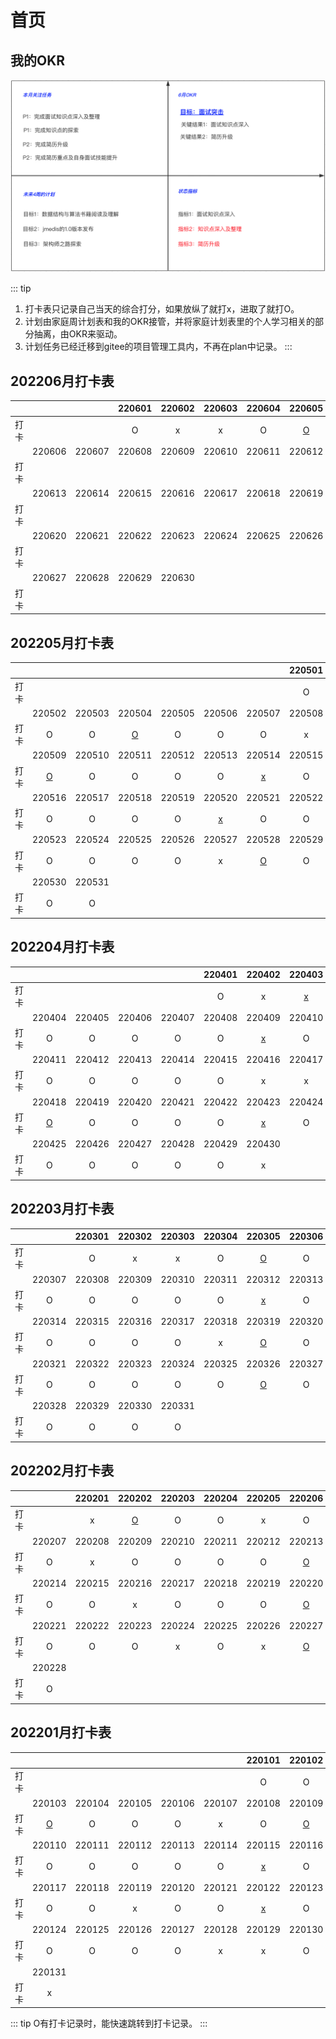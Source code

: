 # 首页

## 我的OKR
<p>
    <img src="/res/okr/okr-20220605.png" alt="">
</p>



::: tip
1. 打卡表只记录自己当天的综合打分，如果放纵了就打x，进取了就打O。
2. 计划由家庭周计划表和我的OKR接管，并将家庭计划表里的个人学习相关的部分抽离，由OKR来驱动。
3. 计划任务已经迁移到gitee的项目管理工具内，不再在plan中记录。
    :::

## 202206月打卡表

|      |        |        | 220601 | 220602 | 220603 | 220604 |               220605                |
| :--: | :----: | :----: | :----: | :----: | :----: | :----: | :---------------------------------: |
| 打卡 |        |        |   O    |   x    |   x    |   O    | [O](./zh/2022/a06.html#_2022-06-05) |
|      | 220606 | 220607 | 220608 | 220609 | 220610 | 220611 |               220612                |
| 打卡 |        |        |        |        |        |        |                                     |
|      | 220613 | 220614 | 220615 | 220616 | 220617 | 220618 |               220619                |
| 打卡 |        |        |        |        |        |        |                                     |
|      | 220620 | 220621 | 220622 | 220623 | 220624 | 220625 |               220626                |
| 打卡 |        |        |        |        |        |        |                                     |
|      | 220627 | 220628 | 220629 | 220630 |        |        |                                     |
| 打卡 |        |        |        |        |        |        |                                     |

## 202205月打卡表

|      |                                     |        |                                     |        |                                     |                                     | 220501 |
| :--: | :---------------------------------: | :----: | :---------------------------------: | :----: | :---------------------------------: | :---------------------------------: | :----: |
| 打卡 |                                     |        |                                     |        |                                     |                                     |   O    |
|      |               220502                | 220503 |               220504                | 220505 |               220506                |               220507                | 220508 |
| 打卡 |                  O                  |   O    | [O](./zh/2022/a05.html#_2022-05-04) |   O    |                  O                  |                  O                  |   x    |
|      |               220509                | 220510 |               220511                | 220512 |               220513                |               220514                | 220515 |
| 打卡 | [O](./zh/2022/a05.html#_2022-05-09) |   O    |                  O                  |   O    |                  O                  | [x](./zh/2022/a05.html#_2022-05-14) |   O    |
|      |               220516                | 220517 |               220518                | 220519 |               220520                |               220521                | 220522 |
| 打卡 |                  O                  |   O    |                  O                  |   O    | [x](./zh/2022/a05.html#_2022-05-20) |                  O                  |   O    |
|      |               220523                | 220524 |               220525                | 220526 |               220527                |               220528                | 220529 |
| 打卡 |                  O                  |   O    |                  O                  |   O    |                  x                  | [O](./zh/2022/a05.html#_2022-05-28) |   O    |
|      |               220530                | 220531 |                                     |        |                                     |                                     |        |
| 打卡 |                  O                  |   O    |                                     |        |                                     |                                     |        |

## 202204月打卡表

|      |                                     |        |        |        | 220401 |               220402                |               220403                |
| :--: | :---------------------------------: | :----: | :----: | :----: | :----: | :---------------------------------: | :---------------------------------: |
| 打卡 |                                     |        |        |        |   O    |                  x                  | [x](./zh/2022/a04.html#_2022-04-03) |
|      |               220404                | 220405 | 220406 | 220407 | 220408 |               220409                |               220410                |
| 打卡 |                  O                  |   O    |   O    |   O    |   O    | [x](./zh/2022/a04.html#_2022-04-09) |                  O                  |
|      |               220411                | 220412 | 220413 | 220414 | 220415 |               220416                |               220417                |
| 打卡 |                  O                  |   O    |   O    |   O    |   O    |                  x                  |                  x                  |
|      |               220418                | 220419 | 220420 | 220421 | 220422 |               220423                |               220424                |
| 打卡 | [O](./zh/2022/a04.html#_2022-04-18) |   O    |   O    |   O    |   O    | [x](./zh/2022/a04.html#_2022-04-23) |                  O                  |
|      |               220425                | 220426 | 220427 | 220428 | 220429 |               220430                |                                     |
| 打卡 |                  O                  |   O    |   O    |   O    |   O    |                  x                  |                                     |

## 202203月打卡表

|      |        | 220301 | 220302 | 220303 | 220304 |               220305                | 220306 |
| :--: | :----: | :----: | :----: | :----: | :----: | :---------------------------------: | :----: |
| 打卡 |        |   O    |   x    |   x    |   O    | [O](./zh/2022/a03.html#_2022-03-05) |   O    |
|      | 220307 | 220308 | 220309 | 220310 | 220311 |               220312                | 220313 |
| 打卡 |   O    |   O    |   O    |   O    |   O    | [x](./zh/2022/a03.html#_2022-03-12) |   O    |
|      | 220314 | 220315 | 220316 | 220317 | 220318 |               220319                | 220320 |
| 打卡 |   O    |   O    |   O    |   O    |   x    | [O](./zh/2022/a03.html#_2022-03-19) |   O    |
|      | 220321 | 220322 | 220323 | 220324 | 220325 |               220326                | 220327 |
| 打卡 |   O    |   O    |   O    |   O    |   O    | [O](./zh/2022/a03.html#_2022-03-26) |   O    |
|      | 220328 | 220329 | 220330 | 220331 |        |                                     |        |
| 打卡 |   O    |   O    |   O    |   O    |        |                                     |        |

## 202202月打卡表

|      |        | 220201 |               220202                | 220203 | 220204 | 220205 |               220206                |
| :--: | :----: | :----: | :---------------------------------: | :----: | :----: | :----: | :---------------------------------: |
| 打卡 |        |   x    | [O](./zh/2022/a02.html#_2022-02-02) |   O    |   O    |   x    |                  O                  |
|      | 220207 | 220208 |               220209                | 220210 | 220211 | 220212 |               220213                |
| 打卡 |   O    |   x    |                  O                  |   O    |   O    |   O    | [O](./zh/2022/a02.html#_2022-02-13) |
|      | 220214 | 220215 |               220216                | 220217 | 220218 | 220219 |               220220                |
| 打卡 |   O    |   O    |                  x                  |   O    |   O    |   O    | [O](./zh/2022/a02.html#_2022-02-20) |
|      | 220221 | 220222 |               220223                | 220224 | 220225 | 220226 |               220227                |
| 打卡 |   O    |   O    |                  O                  |   x    |   O    |   x    | [O](./zh/2022/a02.html#_2022-02-27) |
|      | 220228 |        |                                     |        |        |        |                                     |
| 打卡 |   O    |        |                                     |        |        |        |                                     |

## 202201月打卡表

|      |                                     |        |        |        |        |               220101                |               220102                |
| :--: | :---------------------------------: | :----: | :----: | :----: | :----: | :---------------------------------: | :---------------------------------: |
| 打卡 |                                     |        |        |        |        |                  O                  |                  O                  |
|      |               220103                | 220104 | 220105 | 220106 | 220107 |               220108                |               220109                |
| 打卡 | [O](./zh/2022/a01.html#_2022-01-03) |   O    |   O    |   O    |   x    |                  O                  | [O](./zh/2022/a01.html#_2022-01-09) |
|      |               220110                | 220111 | 220112 | 220113 | 220114 |               220115                |               220116                |
| 打卡 |                  O                  |   O    |   O    |   O    |   O    | [x](./zh/2022/a01.html#_2022-01-15) |                  O                  |
|      |               220117                | 220118 | 220119 | 220120 | 220121 |               220122                |               220123                |
| 打卡 |                  O                  |   O    |   x    |   O    |   O    | [x](./zh/2022/a01.html#_2022-01-22) |                  O                  |
|      |               220124                | 220125 | 220126 | 220127 | 220128 |               220129                |               220130                |
| 打卡 |                  O                  |   O    |   O    |   O    |   x    |                  x                  |                  O                  |
|      |               220131                |        |        |        |        |                                     |                                     |
| 打卡 |                  x                  |        |        |        |        |                                     |                                     |



::: tip
O有打卡记录时，能快速跳转到打卡记录。
:::
